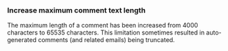 ### Increase maximum comment text length

The maximum length of a comment has been increased from 4000 characters
to 65535 characters. This limitation sometimes resulted in auto-generated
comments (and related emails) being truncated.
